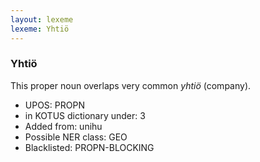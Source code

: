 ```yaml
---
layout: lexeme
lexeme: Yhtiö
---
```


###  Yhtiö

This proper noun overlaps  very common *yhtiö* (company).
* UPOS:  PROPN
* in KOTUS dictionary under:  3
* Added from:  unihu
* Possible NER class:  GEO
* Blacklisted:  PROPN-BLOCKING

